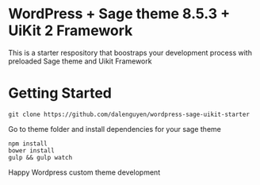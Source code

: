 # WordPress + Sage theme 8.5.3 + UiKit 2 Framework

This is a starter respository that boostraps your development process with preloaded Sage theme and Uikit Framework 

# Getting Started 

```
git clone https://github.com/dalenguyen/wordpress-sage-uikit-starter
```

Go to theme folder and install dependencies for your sage theme 

```
npm install 
bower install 
gulp && gulp watch
```

Happy Wordpress custom theme development 
